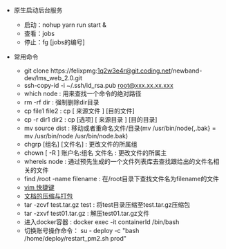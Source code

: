 * 原生启动后台服务
    * 启动：nohup yarn run start &
    * 查看：jobs
    * 停止：fg [jobs的编号]

* 常用命令
    * git clone https://felixpmg:1q2w3e4r@git.coding.net/newband-dev/lms_web_2.0.git
    * ssh-copy-id -i ~/.ssh/id_rsa.pub root@xxx.xx.xx.xxx
    * which node : 用来查找一个命令的绝对路径
    * rm -rf dir : 强制删除dir目录
    * cp file1 file2 : cp [ 来源文件 ] [目的文件]
    * cp -r dir1 dir2 : cp [选项] [ 来源目录 ] [目的目录]
    * mv source dist : 移动或者重命名文件/目录(mv /usr/bin/node{,.bak}  =  mv /usr/bin/node /usr/bin/node.bak)
    * chgrp [组名] [文件名] : 更改文件的所属组
    * chown [ -R ] 账户名:组名 文件名 : 更改文件的所属主
    * whereis node : 通过预先生成的一个文件列表库去查找跟给出的文件名相关的文件
    * find /root -name filename : 在/root目录下查找文件名为filename的文件
    * [vim 快捷键](http://wiki.jikexueyuan.com/project/linux/vim.html)
    * [文档的压缩与打包](http://wiki.jikexueyuan.com/project/linux/compression-and-packaged.html)
    * tar -zcvf test.tar.gz test : 将test目录压缩至test.tar.gz压缩包
    * tar -zxvf test01.tar.gz : 解压test01.tar.gz文件
    * 进入docker容器 : docker exec -it containerId /bin/bash
    * 切换账号操作命令： su - deploy -c "bash /home/deploy/restart_pm2.sh prod"
